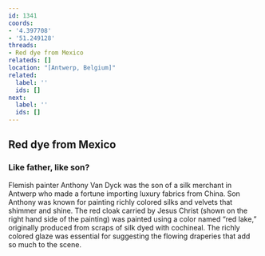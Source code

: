```yaml
---
id: 1341
coords:
- '4.397708'
- '51.249128'
threads:
- Red dye from Mexico
relateds: []
location: "[Antwerp, Belgium]"
related:
  label: ''
  ids: []
next:
  label: ''
  ids: []
---
```


## Red dye from Mexico

### Like father, like son?

Flemish painter Anthony Van Dyck was the son of a silk merchant in Antwerp who made a fortune importing luxury fabrics from China. Son Anthony was known for painting richly colored silks and velvets that shimmer and shine. The red cloak carried by Jesus Christ (shown on the right hand side of the painting) was painted using a color named “red lake,” originally produced from scraps of silk dyed with cochineal. The richly colored glaze was essential for suggesting the flowing draperies that add so much to the scene. 
